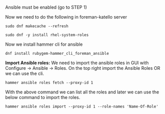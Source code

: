 Ansible must be enabled (go to STEP 1)

Now we need to do the following in foreman-katello server
```
sudo dnf makecache --refresh
```
```
sudo dnf -y install rhel-system-roles
```
Now we install hammer cli for ansible

```
dnf install rubygem-hammer_cli_foreman_ansible
```
<b>Import Ansible roles:</b>
We need to import the ansible roles in GUI with Configure -> Ansible -> Roles. On the top right import the Ansible Roles
OR we can use the cli.
```
hammer ansible roles fetch --proxy-id 1
```
With the above command we can list all the roles and later we can use the below command to import the roles.
```
hammer ansible roles import --proxy-id 1 --role-names 'Name-Of-Role'
```
